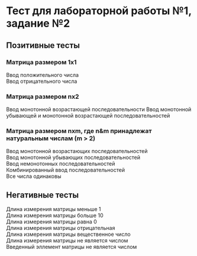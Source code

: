 #  Тест для лабораторной работы №1, задание №2

## Позитивные тесты
### Матрица размером 1х1  
Ввод положительного числа  
Ввод отрицательного числа

### Матрица размером nx2  
Ввод монотонной возрастающей последовательности
Ввод монотонной убывающей и монотонной возрастающей последовательностей

### Матрица размером nxm, где n&m принадлежат натуральным числам (m > 2)   
Ввод монотонной возрастающих последовательностей  
Ввод монотонной убывающих последовательностей  
Ввод немонотонных последовательностей  
Комбинированный ввод последовательностей  
Все числа одинаковы  


## Негативные тесты
Длина измерения матрицы меньше 1  
Длина измерения матрицы больше 10  
Длина измерения матрицы равна 0  
Длина измерения матрицы отрицательная  
Длина измерения матрицы вещественное число    
Длина измерения матрицы не является числом  
Введенный эллемент матрицы не является числом  